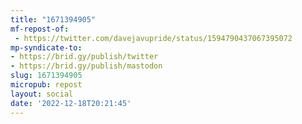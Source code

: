 ```yaml
---
title: "1671394905"
mf-repost-of:
 - https://twitter.com/davejavupride/status/1594790437067395072
mp-syndicate-to:
- https://brid.gy/publish/twitter
- https://brid.gy/publish/mastodon
slug: 1671394905
micropub: repost
layout: social
date: '2022-12-18T20:21:45'
---
```

